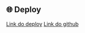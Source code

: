 ## 🌐 Deploy

[Link do deploy](https://api-initial-crud.herokuapp.com/)
[Link do github](https://github.com/caiogiffoni/crud-user-caiogiffoni/)
